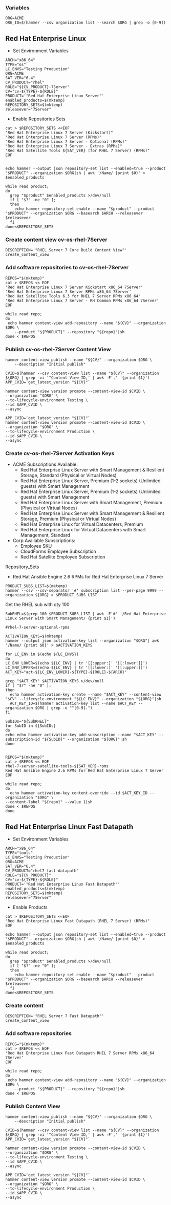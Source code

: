 

### Variables

```
ORG=ACME
ORG_ID=$(hammer --csv organization list --search $ORG | grep -o [0-9])
```

## Red Hat Enterprise Linux


* Set Environment Variables

```
ARCH="x86_64"
TYPE="os"
LC_ENVS="Testing Production"
ORG=ACME
SAT_VER="6.4"
CV_PRODUCT="rhel"
ROLE="${CV_PRODUCT}-7Server"
CV="cv-${TYPE}-${ROLE}"
PRODUCT='"Red Hat Enterprise Linux Server"'
enabled_products=$(mktemp)
REPOSITORY_SETS=$(mktemp)
releasever="7Server"
```

* Enable Repositories Sets

```
cat > $REPOSITORY_SETS <<EOF
"Red Hat Enterprise Linux 7 Server (Kickstart)"
"Red Hat Enterprise Linux 7 Server (RPMs)"
"Red Hat Enterprise Linux 7 Server - Optional (RPMs)"
"Red Hat Enterprise Linux 7 Server - Extras (RPMs)"
"Red Hat Satellite Tools ${SAT_VER} (for RHEL 7 Server) (RPMs)"
EOF


echo hammer --output json repository-set list --enabled=true --product "$PRODUCT" --organization $ORG|sh | awk '/Name/ {print $0}' > $enabled_products

while read product;
do
  grep "$product" $enabled_products >/dev/null
  if [ "$?" -ne "0" ];
  then
    echo hammer repository-set enable --name "$product" --product "$PRODUCT" --organization $ORG --basearch $ARCH --releasever $releasever
  fi
done<$REPOSITORY_SETS

```

### Create content view cv-os-rhel-7Server

```
DESCRIPTION='"RHEL Server 7 Core Build Content View"'
create_content_view
```

### Add software repositories to cv-os-rhel-7Server

```
REPOS="$(mktemp)"
cat > $REPOS << EOF
'Red Hat Enterprise Linux 7 Server Kickstart x86_64 7Server'
'Red Hat Enterprise Linux 7 Server RPMs x86_64 7Server'
'Red Hat Satellite Tools 6.3 for RHEL 7 Server RPMs x86_64'
'Red Hat Enterprise Linux 7 Server - RH Common RPMs x86_64 7Server'
EOF

while read repo;
do
 echo hammer content-view add-repository --name "${CV}" --organization $ORG \
    --product "${PRODUCT}" --repository "${repo}"|sh
done < $REPOS
```

### Publish cv-os-rhel-7Server Content View

```
hammer content-view publish --name "${CV}" --organization $ORG \
    --description "Initial publish"

CVID=$(hammer --csv content-view list --name "${CV}" --organization ${ORG} | grep -vi '^Content View ID,' | awk -F',' '{print $1}')
APP_CVID=`get_latest_version "${CV}"`

hammer content-view version promote --content-view-id $CVID \
--organization "$ORG" \
--to-lifecycle-environment Testing \
--id $APP_CVID \
--async

APP_CVID=`get_latest_version "${CV}"`
hammer content-view version promote --content-view-id $CVID \
--organization "$ORG" \
--to-lifecycle-environment Production \
--id $APP_CVID \
--async
```

### Create cv-os-rhel-7Server Activation Keys

- ACME Subscriptions Available:
	- Red Hat Enterprise Linux Server with Smart Management & Resilient Storage, Standard (Physical or Virtual Nodes)
	- Red Hat Enterprise Linux Server, Premium (1-2 sockets) (Unlimited guests) with Smart Management
	- Red Hat Enterprise Linux Server, Premium (1-2 sockets) (Unlimited guests) with Smart Management
	- Red Hat Enterprise Linux Server with Smart Management, Premium (Physical or Virtual Nodes)
	- Red Hat Enterprise Linux Server with Smart Management & Resilient Storage, Premium (Physical or Virtual Nodes)
	- Red Hat Enterprise Linux for Virtual Datacenters, Premium
	- Red Hat Enterprise Linux for Virtual Datacenters with Smart Management, Standard
- Corp Available Subscriptions:
	+ Employee SKU
	+ CloudForms Employee Subscription
	+ Red Hat Satellite Employee Subscription

Repository_Sets
 - Red Hat Ansible Engine 2.6 RPMs for Red Hat Enterprise Linux 7 Server

```
PRODUCT_SUBS_LIST=$(mktemp)
hammer --csv --csv-separator '#' subscription list --per-page 9999 --organization ${ORG} > $PRODUCT_SUBS_LIST
```

Get the RHEL sub with qty 100
```
SubRHEL=$(grep 100 $PRODUCT_SUBS_LIST | awk -F'#' '/Red Hat Enterprise Linux Server with Smart Management/ {print $1}')
```

```
#rhel-7-server-optional-rpms

ACTIVATION_KEYS=$(mktemp)
hammer --output json activation-key list --organization "$ORG"| awk '/Name/ {print $0}' > $ACTIVATION_KEYS

for LC_ENV in $(echo ${LC_ENVS})
do
LC_ENV_LOWER=$(echo ${LC_ENV} | tr '[[:upper:]' '[[:lower:]]')
LC_ENV_UPPER=$(echo ${LC_ENV} | tr '[[:lower:]' '[[:upper:]]')
ACT_KEY="act-${LC_ENV_LOWER}-${TYPE}-${ROLE}-${ARCH}"

grep "$ACT_KEY" $ACTIVATION_KEYS >/dev/null
if [ "$?" -ne "0" ];
then
  echo hammer activation-key create --name "$ACT_KEY" --content-view "$CV" --lifecycle-environment "${LC_ENV}" --organization "${ORG}"|sh
  ACT_KEY_ID=$(hammer activation-key list --name $ACT_KEY --organization $ORG | grep -o "^[0-9].")
fi

SubIDs="${SubRHEL}"
for SubID in ${SubIDs}
do
echo echo hammer activation-key add-subscription --name "$ACT_KEY" --subscription-id "${SubID}" --organization "${ORG}"|sh
done


REPOS="$(mktemp)"
cat > $REPOS << EOF
rhel-7-server-satellite-tools-${SAT_VER}-rpms
Red Hat Ansible Engine 2.6 RPMs for Red Hat Enterprise Linux 7 Server
EOF

while read repo;
do
  echo hammer activation-key content-override --id $ACT_KEY_ID --organization "$ORG" \
--content-label "${repo}" --value 1|sh
done < $REPOS
done
```

## Red Hat Enterprise Linux Fast Datapath

* Set Environment Variables

```
ARCH="x86_64"
TYPE="tools"
LC_ENVS="Testing Production"
ORG=ACME
SAT_VER="6.4"
CV_PRODUCT="rhel7-fast-datapath"
ROLE="${CV_PRODUCT}"
CV="cv-${TYPE}-${ROLE}"
PRODUCT='"Red Hat Enterprise Linux Fast Datapath"'
enabled_products=$(mktemp)
REPOSITORY_SETS=$(mktemp)
releasever="7Server"
```

* Enable Products

```
cat > $REPOSITORY_SETS <<EOF
"Red Hat Enterprise Linux Fast Datapath (RHEL 7 Server) (RPMs)"
EOF

echo hammer --output json repository-set list --enabled=true --product "$PRODUCT" --organization $ORG|sh | awk '/Name/ {print $0}' > $enabled_products

while read product;
do
  grep "$product" $enabled_products >/dev/null
  if [ "$?" -ne "0" ];
  then
    echo hammer repository-set enable --name "$product" --product "$PRODUCT" --organization $ORG --basearch $ARCH --releasever $releasever
  fi
done<$REPOSITORY_SETS
```

### Create content 

```
DESCRIPTION='"RHEL Server 7 Fast Datapath"'
create_content_view
```

### Add software repositories 
```
REPOS="$(mktemp)"
cat > $REPOS << EOF
'Red Hat Enterprise Linux Fast Datapath RHEL 7 Server RPMs x86_64 7Server'
EOF

while read repo;
do
 echo hammer content-view add-repository --name "${CV}" --organization $ORG \
    --product "${PRODUCT}" --repository "${repo}"|sh
done < $REPOS
```

### Publish Content View

```
hammer content-view publish --name "${CV}" --organization $ORG \
    --description "Initial publish"

CVID=$(hammer --csv content-view list --name "${CV}" --organization ${ORG} | grep -vi '^Content View ID,' | awk -F',' '{print $1}')
APP_CVID=`get_latest_version "${CV}"`

hammer content-view version promote --content-view-id $CVID \
--organization "$ORG" \
--to-lifecycle-environment Testing \
--id $APP_CVID \
--async

APP_CVID=`get_latest_version "${CV}"`
hammer content-view version promote --content-view-id $CVID \
--organization "$ORG" \
--to-lifecycle-environment Production \
--id $APP_CVID \
--async
```
